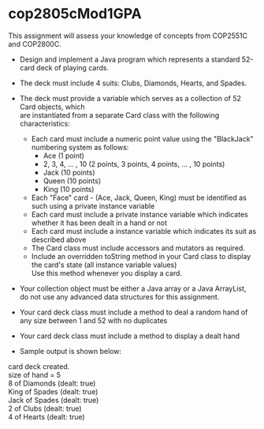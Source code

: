 # cop2805cMod1GPA  
  
This assignment will assess your knowledge of concepts from COP2551C and COP2800C.  
  
- Design and implement a Java program which represents a standard 52-card deck of playing cards.
- The deck must include 4 suits: Clubs, Diamonds, Hearts, and Spades.
- The deck must provide a variable which serves as a collection of 52 Card objects, which  
  are instantiated from a separate Card class with the following characteristics:
  - Each card must include a numeric point value using the "BlackJack" numbering system as follows:
      - Ace (1 point)
      - 2, 3, 4, ... , 10  (2 points, 3 points, 4 points, ... , 10 points)
      - Jack (10 points)
      - Queen (10 points)
      - King (10 points)
  - Each "Face" card - (Ace, Jack, Queen, King) must be identified as such using a private instance variable
  - Each card must include a private instance variable which indicates whether it has been dealt in a hand or not
  - Each card must include a instance variable which indicates its suit as described above
  - The Card class must include accessors and mutators as required.
  - Include an overridden toString method in your Card class to display the card's state (all instance variable values)  
    Use this method whenever you display a card.
- Your collection object must be either a Java array or a Java ArrayList,  
  do not use any advanced data structures for this assignment.  
- Your card deck class must include a method to deal a random hand of any size between 1 and 52
  with no duplicates
- Your card deck class must include a method to display a dealt hand

- Sample output is shown below:

card deck created.  
size of hand = 5  
8 of Diamonds (dealt: true)  
King of Spades (dealt: true)  
Jack of Spades (dealt: true)  
2 of Clubs (dealt: true)  
4 of Hearts (dealt: true)  
